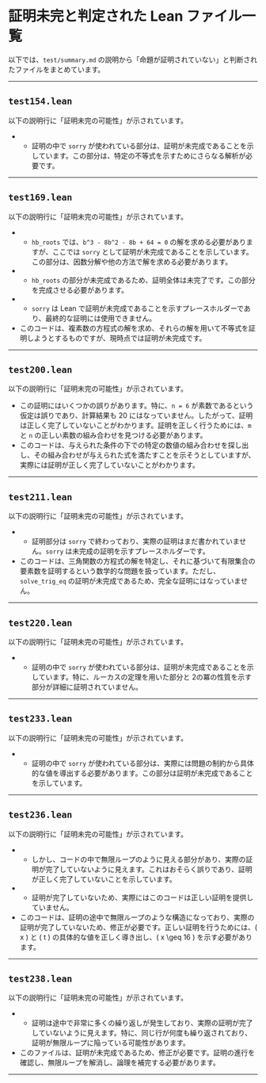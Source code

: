 # 証明未完と判定された Lean ファイル一覧

以下では、`test/summary.md` の説明から「命題が証明されていない」と判断されたファイルをまとめています。

---

## `test154.lean`

以下の説明行に「証明未完の可能性」が示されています。

- - 証明の中で `sorry` が使われている部分は、証明が未完成であることを示しています。この部分は、特定の不等式を示すためにさらなる解析が必要です。

---

## `test169.lean`

以下の説明行に「証明未完の可能性」が示されています。

- - `hb_roots` では、`b^3 - 8b^2 - 8b + 64 = 0` の解を求める必要がありますが、ここでは `sorry` として証明が未完成であることを示しています。この部分は、因数分解や他の方法で解を求める必要があります。
- - `hb_roots` の部分が未完成であるため、証明全体は未完了です。この部分を完成させる必要があります。
- - `sorry` は Lean で証明が未完成であることを示すプレースホルダーであり、最終的な証明には使用できません。
- このコードは、複素数の方程式の解を求め、それらの解を用いて不等式を証明しようとするものですが、現時点では証明が未完成です。

---

## `test200.lean`

以下の説明行に「証明未完の可能性」が示されています。

- この証明にはいくつかの誤りがあります。特に、`n = 6` が素数であるという仮定は誤りであり、計算結果も 20 にはなっていません。したがって、証明は正しく完了していないことがわかります。証明を正しく行うためには、`m` と `n` の正しい素数の組み合わせを見つける必要があります。
- このコードは、与えられた条件の下での特定の数値の組み合わせを探し出し、その組み合わせが与えられた式を満たすことを示そうとしていますが、実際には証明が正しく完了していないことがわかります。

---

## `test211.lean`

以下の説明行に「証明未完の可能性」が示されています。

- - 証明部分は `sorry` で終わっており、実際の証明はまだ書かれていません。`sorry` は未完成の証明を示すプレースホルダーです。
- このコードは、三角関数の方程式の解を特定し、それに基づいて有限集合の要素数を証明するという数学的な問題を扱っています。ただし、`solve_trig_eq` の証明が未完成であるため、完全な証明にはなっていません。

---

## `test220.lean`

以下の説明行に「証明未完の可能性」が示されています。

- - 証明の中で `sorry` が使われている部分は、証明が未完成であることを示しています。特に、ルーカスの定理を用いた部分と 2の冪の性質を示す部分が詳細に証明されていません。

---

## `test233.lean`

以下の説明行に「証明未完の可能性」が示されています。

- - 証明の中で `sorry` が使われている部分は、実際には問題の制約から具体的な値を導出する必要があります。この部分は証明が未完成であることを示しています。

---

## `test236.lean`

以下の説明行に「証明未完の可能性」が示されています。

- - しかし、コードの中で無限ループのように見える部分があり、実際の証明が完了していないように見えます。これはおそらく誤りであり、証明が正しく完了していないことを示しています。
- - 証明が完了していないため、実際にはこのコードは正しい証明を提供していません。
- このコードは、証明の途中で無限ループのような構造になっており、実際の証明が完了していないため、修正が必要です。正しい証明を行うためには、\( x \) と \( t \) の具体的な値を正しく導き出し、\( x \geq 16 \) を示す必要があります。

---

## `test238.lean`

以下の説明行に「証明未完の可能性」が示されています。

- - 証明は途中で非常に多くの繰り返しが発生しており、実際の証明が完了していないように見えます。特に、同じ行が何度も繰り返されており、証明が無限ループに陥っている可能性があります。
- このファイルは、証明が未完成であるため、修正が必要です。証明の進行を確認し、無限ループを解消し、論理を補完する必要があります。

---

